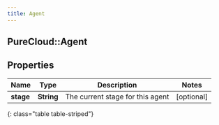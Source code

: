```yaml
---
title: Agent
---
```

## PureCloud::Agent

## Properties

|Name | Type | Description | Notes|
|------------ | ------------- | ------------- | -------------|
| **stage** | **String** | The current stage for this agent | [optional] |
{: class="table table-striped"}


